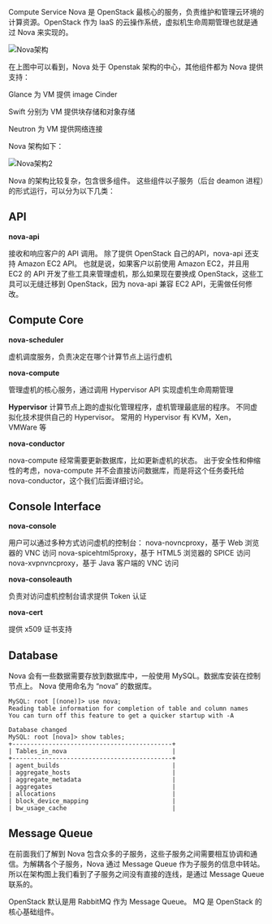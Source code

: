 Compute Service Nova 是 OpenStack 最核心的服务，负责维护和管理云环境的计算资源。OpenStack 作为 IaaS 的云操作系统，虚拟机生命周期管理也就是通过 Nova 来实现的。

![Nova架构](http://oydlbqndl.bkt.clouddn.com/Nova架构.jpg)

在上图中可以看到，Nova 处于 Openstak 架构的中心，其他组件都为 Nova 提供支持：

Glance 为 VM 提供 image Cinder 

Swift 分别为 VM 提供块存储和对象存储 

Neutron 为 VM 提供网络连接

Nova 架构如下：

![Nova架构2](http://oydlbqndl.bkt.clouddn.com/Nova架构2.jpg)

Nova 的架构比较复杂，包含很多组件。 这些组件以子服务（后台 deamon 进程）的形式运行，可以分为以下几类：

## API

**nova-api**

接收和响应客户的 API 调用。 除了提供 OpenStack 自己的API，nova-api 还支持 Amazon EC2 API。 也就是说，如果客户以前使用 Amazon EC2，并且用 EC2 的 API 开发了些工具来管理虚机，那么如果现在要换成 OpenStack，这些工具可以无缝迁移到 OpenStack，因为 nova-api 兼容 EC2 API，无需做任何修改。

## Compute Core

**nova-scheduler**

虚机调度服务，负责决定在哪个计算节点上运行虚机

**nova-compute**

管理虚机的核心服务，通过调用 Hypervisor API 实现虚机生命周期管理

**Hypervisor**
计算节点上跑的虚拟化管理程序，虚机管理最底层的程序。 不同虚拟化技术提供自己的 Hypervisor。 常用的 Hypervisor 有 KVM，Xen， VMWare 等

**nova-conductor**

nova-compute 经常需要更新数据库，比如更新虚机的状态。 出于安全性和伸缩性的考虑，nova-compute 并不会直接访问数据库，而是将这个任务委托给 nova-conductor，这个我们后面详细讨论。

## Console Interface

**nova-console**

用户可以通过多种方式访问虚机的控制台：
nova-novncproxy，基于 Web 浏览器的 VNC 访问
nova-spicehtml5proxy，基于 HTML5 浏览器的 SPICE 访问
nova-xvpnvncproxy，基于 Java 客户端的 VNC 访问

**nova-consoleauth**

负责对访问虚机控制台请求提供 Token 认证

**nova-cert**

提供 x509 证书支持

## Database

Nova 会有一些数据需要存放到数据库中，一般使用 MySQL。数据库安装在控制节点上。 Nova 使用命名为 “nova” 的数据库。

```mysql
MySQL: root [(none)]> use nova;
Reading table information for completion of table and column names
You can turn off this feature to get a quicker startup with -A

Database changed
MySQL: root [nova]> show tables;
+--------------------------------------------+
| Tables_in_nova                             |
+--------------------------------------------+
| agent_builds                               |
| aggregate_hosts                            |
| aggregate_metadata                         |
| aggregates                                 |
| allocations                                |
| block_device_mapping                       |
| bw_usage_cache                             |
```

## Message Queue

在前面我们了解到 Nova 包含众多的子服务，这些子服务之间需要相互协调和通信。为解耦各个子服务，Nova 通过 Message Queue 作为子服务的信息中转站。 所以在架构图上我们看到了子服务之间没有直接的连线，是通过 Message Queue 联系的。

OpenStack 默认是用 RabbitMQ 作为 Message Queue。 MQ 是 OpenStack 的核心基础组件。